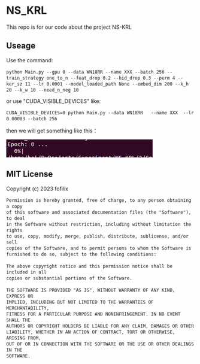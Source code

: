 # NS_KRL

This repo is for our code about the project NS-KRL

## Useage
Use the command:
```
python Main.py --gpu 0 --data WN18RR --name XXX --batch 256 --train_strategy one_to_n --feat_drop 0.2 --hid_drop 0.3 --perm 4 --ker_sz 11 --lr 0.0001 --model_loaded_path None --embed_dim 200 --k_h 20 --k_w 10 --need_n_neg 10
```
or use "CUDA_VISIBLE_DEVICES" like:
```
CUDA_VISIBLE_DEVICES=0 python Main.py --data WN18RR   --name XXX  --lr 0.00003 --batch 256 
```

then we will get something like this：

![](https://github.com/fofilix/NS_KRL/blob/main/pic/runningpic.png)

## MIT License
Copyright (c) 2023 fofilix

```
Permission is hereby granted, free of charge, to any person obtaining a copy
of this software and associated documentation files (the "Software"), to deal
in the Software without restriction, including without limitation the rights
to use, copy, modify, merge, publish, distribute, sublicense, and/or sell
copies of the Software, and to permit persons to whom the Software is
furnished to do so, subject to the following conditions:

The above copyright notice and this permission notice shall be included in all
copies or substantial portions of the Software.

THE SOFTWARE IS PROVIDED "AS IS", WITHOUT WARRANTY OF ANY KIND, EXPRESS OR
IMPLIED, INCLUDING BUT NOT LIMITED TO THE WARRANTIES OF MERCHANTABILITY,
FITNESS FOR A PARTICULAR PURPOSE AND NONINFRINGEMENT. IN NO EVENT SHALL THE
AUTHORS OR COPYRIGHT HOLDERS BE LIABLE FOR ANY CLAIM, DAMAGES OR OTHER
LIABILITY, WHETHER IN AN ACTION OF CONTRACT, TORT OR OTHERWISE, ARISING FROM,
OUT OF OR IN CONNECTION WITH THE SOFTWARE OR THE USE OR OTHER DEALINGS IN THE
SOFTWARE.
